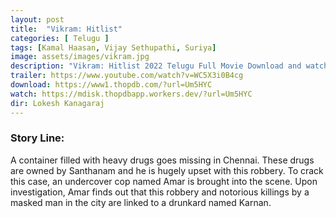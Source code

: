 ```yaml
---
layout: post
title:  "Vikram: Hitlist"
categories: [ Telugu ]
tags: [Kamal Haasan, Vijay Sethupathi, Suriya]
image: assets/images/vikram.jpg
description: "Vikram: Hitlist 2022 Telugu Full Movie Download and watch online 720p low file size 500 mb."
trailer: https://www.youtube.com/watch?v=WC5X3i0B4cg
download: https://www1.thopdb.com/?url=Um5HYC
watch: https://mdisk.thopdbapp.workers.dev/?url=Um5HYC
dir: Lokesh Kanagaraj
---
```


### Story Line:
A container filled with heavy drugs goes missing in Chennai. These drugs are owned by Santhanam and he is hugely upset with this robbery. To crack this case, an undercover cop named Amar is brought into the scene. Upon investigation, Amar finds out that this robbery and notorious killings by a masked man in the city are linked to a drunkard named Karnan.
